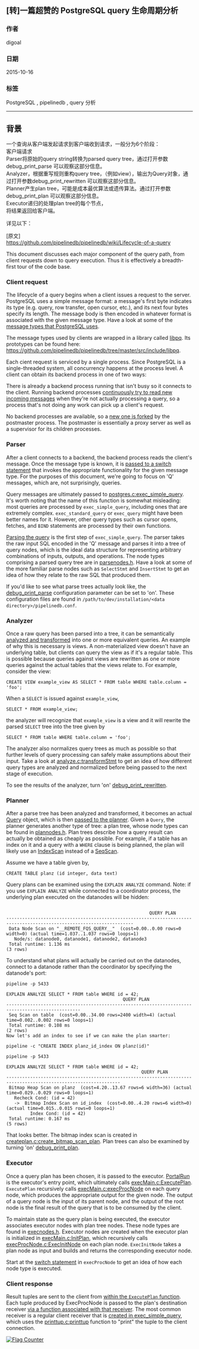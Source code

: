 ## [转]一篇超赞的 PostgreSQL query 生命周期分析   
                                                                                                                                                     
### 作者                                                                                                                                                     
digoal                                                                                                                                                     
                                                                                                                                                     
### 日期                                                                                                                                                     
2015-10-16                                                                                                                                                 
                                                                                                                                                     
### 标签                                                                                                                                                     
PostgreSQL , pipelinedb , query 分析    
                                                                                                                                                     
----                                                                                                                                                     
                                                                                                                                                     
## 背景                                         
一个查询从客户端发起请求到客户端收到请求，一般分为6个阶段：  
客户端请求  
Parser将原始的query string转换为parsed query tree，通过打开参数debug_print_parse 可以观察这部分信息。  
Analyzer，根据重写规则重构query tree，（例如view），输出为Query对象，通过打开参数debug_print_rewritten 可以观察这部分信息。  
Planner产生plan tree，可能是成本最优算法或遗传算法。通过打开参数debug_print_plan 可以观察这部分信息。  
Executor递归的处理plan tree的每个节点，  
将结果返回给客户端。  
  
详见以下：  
  
[原文]  
https://github.com/pipelinedb/pipelinedb/wiki/Lifecycle-of-a-query  
  
This document discusses each major component of the query path, from client requests down to query execution. Thus it is effectively a breadth-first tour of the code base.  
  
### Client request  
The lifecycle of a query begins when a client issues a request to the server. PostgreSQL uses a simple message format: a message's first byte indicates its type (e.g. query, row transfer, open cursor, etc.), and its next four bytes specify its length. The message body is then encoded in whatever format is associated with the given message type. Have a look at some of the [message types that PostgreSQL uses](http://www.postgresql.org/docs/9.4/static/protocol-message-formats.html).  
  
The message types used by clients are wrapped in a library called [libpq](http://www.postgresql.org/docs/9.4/static/libpq.html). Its prototypes can be found here: https://github.com/pipelinedb/pipelinedb/tree/master/src/include/libpq.  
  
Each cient request is serviced by a single process. Since PostgreSQL is a single-threaded system, all concurrency happens at the process level. A client can obtain its backend process in one of two ways:  
  
There is already a backend process running that isn't busy so it connects to the client. Running backend processes [continuously try to read new incoming messages](https://github.com/pipelinedb/pipelinedb/blob/master/src/backend/tcop/postgres.c#L4166) when they're not actually processing a query, so a process that's not doing any work can pick up a client's request.  
  
No backend processes are available, so a [new one is forked](https://github.com/pipelinedb/pipelinedb/blob/master/src/backend/postmaster/postmaster.c#L1598) by the postmaster process. The postmaster is essentially a proxy server as well as a supervisor for its children processes.  
  
### Parser  
After a client connects to a backend, the backend process reads the client's message. Once the message type is known, it is [passed to a switch statement](https://github.com/pipelinedb/pipelinedb/blob/master/src/backend/tcop/postgres.c#L4256) that invokes the appropriate functionality for the given message type. For the purposes of this document, we're going to focus on 'Q' messages, which are, not surprisingly, queries.  
  
Query messages are ultimately passed to [postgres.c:exec_simple_query](https://github.com/pipelinedb/pipelinedb/blob/master/src/backend/tcop/postgres.c#L900). It's worth noting that the name of this function is somewhat misleading: most queries are processed by ```exec_simple_query```, including ones that are extremely complex. ```exec_standard_query``` or ```exec_query``` might have been better names for it. However, other query types such as cursor opens, fetches, and ```BIND``` statements are processed by their own functions.  
  
[Parsing the query](https://github.com/pipelinedb/pipelinedb/blob/master/src/backend/tcop/postgres.c#L955) is the first step of ```exec_simple_query```. The parser takes the raw input SQL encoded in the 'Q' message and parses it into a tree of query nodes, which is the ideal data structure for representing arbitrary combinations of inputs, outputs, and operations. The node types comprising a parsed query tree are in [parsenodes.h](https://github.com/pipelinedb/pipelinedb/blob/master/src/include/nodes/parsenodes.h). Have a look at some of the more familiar parse nodes such as ```SelectStmt``` and ```InsertStmt``` to get an idea of how they relate to the raw SQL that produced them.  
  
If you'd like to see what parse trees actually look like, the [debug_print_parse](https://github.com/pipelinedb/pipelinedb/blob/master/src/backend/utils/misc/pipelinedb.conf.sample#L404) configuration parameter can be set to 'on'. These configuration files are found in ```/path/to/dev/installation/<data directory>/pipelinedb.conf```.  
  
### Analyzer  
Once a raw query has been parsed into a tree, it can be semantically [analyzed and transformed](https://github.com/pipelinedb/pipelinedb/blob/master/src/backend/tcop/postgres.c#L1112) into one or more equivalent queries. An example of why this is necessary is views. A non-materialized view doesn't have an underlying table, but clients can query the view as if it's a regular table. This is possible because queries against views are rewritten as one or more queries against the actual tables that the views relate to. For example, consider the view:  
  
```  
CREATE VIEW example_view AS SELECT * FROM table WHERE table.column = 'foo';  
```  
  
When a ```SELECT``` is issued against ```example_view```,  
  
```  
SELECT * FROM example_view;  
```  
  
the analyzer will recognize that ```example_view``` is a view and it will rewrite the parsed ```SELECT``` tree into the tree given by  
  
```  
SELECT * FROM table WHERE table.column = 'foo';  
```  
  
The analyzer also normalizes query trees as much as possible so that further levels of query processing can safely make assumptions about their input. Take a look at [analyze.c:transformStmt](https://github.com/pipelinedb/pipelinedb/blob/master/src/backend/parser/analyze.c#L229) to get an idea of how different query types are analyzed and normalized before being passed to the next stage of execution.  
  
To see the results of the analyzer, turn 'on' [debug_print_rewritten](https://github.com/pipelinedb/pipelinedb/blob/master/src/backend/utils/misc/pipelinedb.conf.sample#L405).  
  
### Planner  
After a parse tree has been analyzed and transformed, it becomes an actual [Query](https://github.com/pipelinedb/pipelinedb/blob/master/src/include/nodes/parsenodes.h#L99) object, which is then [passed to the planner](https://github.com/pipelinedb/pipelinedb/blob/master/src/backend/tcop/postgres.c#L1115). Given a ```Query```, the planner generates another type of tree: a plan tree, whose node types can be found in [plannodes.h](https://github.com/pipelinedb/pipelinedb/blob/master/src/include/nodes/plannodes.h). Plan trees describe how a query result can actually be obtained as cheaply as possible. For example, if a table has an index on it and a query with a ```WHERE``` clause is being planned, the plan will likely use an [IndexScan](https://github.com/pipelinedb/pipelinedb/blob/master/src/include/nodes/plannodes.h#L333) instead of a [SeqScan](https://github.com/pipelinedb/pipelinedb/blob/master/src/include/nodes/plannodes.h#L287).  
  
Assume we have a table given by,  
  
```  
CREATE TABLE planz (id integer, data text)  
```  
  
Query plans can be examined using the ```EXPLAIN ANALYZE``` command. Note: if you use ```EXPLAIN ANALYZE``` while connected to a coordinator process, the underlying plan executed on the datanodes will be hidden:  
  
```  
  
                                                      QUERY PLAN                                                        
----------------------------------------------------------------------------------------------------------------------  
 Data Node Scan on "__REMOTE_FQS_QUERY__"  (cost=0.00..0.00 rows=0 width=0) (actual time=1.037..1.037 rows=0 loops=1)  
   Node/s: datanode0, datanode1, datanode2, datanode3  
 Total runtime: 1.136 ms  
(3 rows)  
```  
  
To understand what plans will actually be carried out on the datanodes, connect to a datanode rather than the coordinator by specifying the datanode's port:  
  
```  
pipeline -p 5433  
  
EXPLAIN ANALYZE SELECT * FROM table WHERE id = 42;  
                                            QUERY PLAN                                              
--------------------------------------------------------------------------------------------------  
 Seq Scan on table  (cost=0.00..34.00 rows=2400 width=4) (actual time=0.002..0.002 rows=0 loops=1)  
 Total runtime: 0.108 ms  
(2 rows)  
Now let's add an index to see if we can make the plan smarter:  
```  
  
```  
pipeline -c "CREATE INDEX planz_id_index ON planz(id)"  
```  
  
```  
pipeline -p 5433  
  
EXPLAIN ANALYZE SELECT * FROM table WHERE id = 42;  
                                                   QUERY PLAN                                                      
-----------------------------------------------------------------------------------------------------------------  
 Bitmap Heap Scan on planz  (cost=4.20..13.67 rows=6 width=36) (actual time=0.029..0.029 rows=0 loops=1)  
   Recheck Cond: (id = 42)  
   ->  Bitmap Index Scan on id_index  (cost=0.00..4.20 rows=6 width=0) (actual time=0.015..0.015 rows=0 loops=1)  
         Index Cond: (id = 42)  
 Total runtime: 0.167 ms  
(5 rows)  
```  
  
That looks better. The bitmap index scan is created in [createplan.c:create_bitmap_scan_plan](https://github.com/pipelinedb/pipelinedb/blob/master/src/backend/optimizer/plan/createplan.c#L1390). Plan trees can also be examined by turning 'on' [debug_print_plan](https://github.com/pipelinedb/pipelinedb/blob/master/src/backend/utils/misc/pipelinedb.conf.sample#L406).  
  
### Executor  
Once a query plan has been chosen, it is passed to the executor. [PortalRun](https://github.com/pipelinedb/pipelinedb/blob/master/src/backend/tcop/pquery.c#L719) is the executor's entry point, which ultimately calls [execMain.c:ExecutePlan](https://github.com/pipelinedb/pipelinedb/blob/master/src/backend/executor/execMain.c#L1529). ```ExecutePlan``` recursively calls [execMain.c:execProcNode](https://github.com/pipelinedb/pipelinedb/blob/master/src/backend/executor/execProcnode.c#L426) on each query node, which produces the appropriate output for the given node. The output of a query node is the input of its parent node, and the output of the root node is the final result of the query that is to be consumed by the client.  
  
To maintain state as the query plan is being executed, the executor associates executor nodes with plan tree nodes. These node types are found in [execnodes.h](https://github.com/pipelinedb/pipelinedb/blob/master/src/include/nodes/execnodes.h). Executor nodes are created when the executor plan is initialized in [execMain.c:InitPlan](https://github.com/pipelinedb/pipelinedb/blob/master/src/backend/executor/execMain.c#L754), which recursively calls [execProcNode.c:ExecInitNode](https://github.com/pipelinedb/pipelinedb/blob/master/src/backend/executor/execProcnode.c#L139) on each plan node. ```ExecInitNode``` takes a plan node as input and builds and returns the corresponding executor node.  
  
Start at the [switch statement](https://github.com/pipelinedb/pipelinedb/blob/master/src/backend/executor/execProcnode.c#L448) in ```execProcNode``` to get an idea of how each node type is executed.  
  
### Client response  
Result tuples are sent to the client from [within the ```ExecutePlan``` function](https://github.com/pipelinedb/pipelinedb/blob/master/src/backend/executor/execMain.c#L1489). Each tuple produced by ExecProcNode is passed to the plan's destination receiver [via a function associated with that receiver](https://github.com/pipelinedb/pipelinedb/blob/master/src/backend/executor/execMain.c#L1572). The most common receiver is a regular client receiver that is [created in exec_simple_query](https://github.com/pipelinedb/pipelinedb/blob/master/src/backend/tcop/postgres.c#L1174), which uses the [printtup.c:printtup](https://github.com/pipelinedb/pipelinedb/blob/master/src/backend/access/common/printtup.c) function to "print" the tuple to the client connection.  
  
<a rel="nofollow" href="http://info.flagcounter.com/h9V1"  ><img src="http://s03.flagcounter.com/count/h9V1/bg_FFFFFF/txt_000000/border_CCCCCC/columns_2/maxflags_12/viewers_0/labels_0/pageviews_0/flags_0/"  alt="Flag Counter"  border="0"  ></a>  
  
